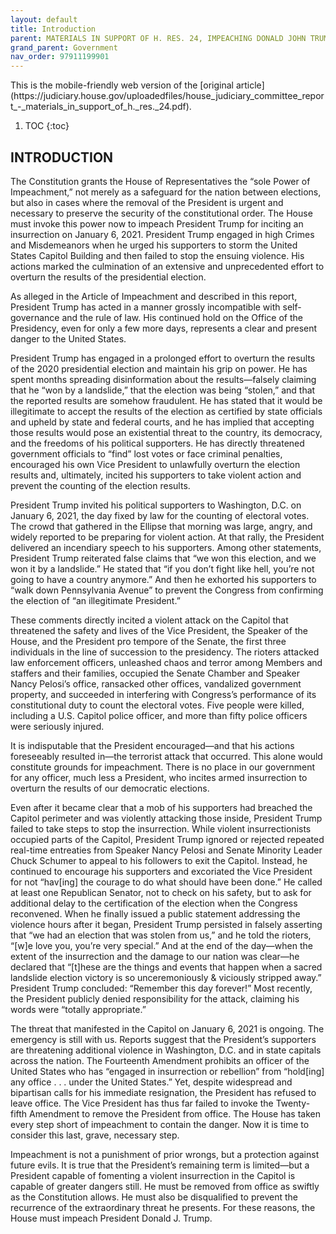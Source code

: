 ```yaml
---
layout: default
title: Introduction
parent: MATERIALS IN SUPPORT OF H. RES. 24, IMPEACHING DONALD JOHN TRUMP, PRESIDENT OF THE UNITED STATES, FOR HIGH CRIMES AND MISDEMEANORS 
grand_parent: Government 
nav_order: 97911199901  
---
```

<style>
.dont-break-out {
  /* These are technically the same, but use both */
  overflow-wrap: break-word;
  word-wrap: break-word;

  -ms-word-break: break-all;
  /* This is the dangerous one in WebKit, as it breaks things wherever */
  word-break: break-all;
  /* Instead use this non-standard one: */
  word-break: break-word;
}
</style>

<div class="dont-break-out" markdown="1">
This is the mobile-friendly web version of the [original article](https://judiciary.house.gov/uploadedfiles/house_judiciary_committee_report_-_materials_in_support_of_h._res._24.pdf).

1. TOC
{:toc}

## INTRODUCTION
The Constitution grants the House of Representatives the “sole Power of Impeachment,” not merely as a safeguard for the nation between elections, but also in cases where the removal of the President is urgent and necessary to preserve the security of the constitutional order. The House must invoke this power now to impeach President Trump for inciting an insurrection on January 6, 2021. President Trump engaged in high Crimes and Misdemeanors when he urged his supporters to storm the United States Capitol Building and then failed to stop the ensuing violence. His actions marked the culmination of an extensive and unprecedented effort to overturn the results of the presidential election.

As alleged in the Article of Impeachment and described in this report, President Trump has acted in a manner grossly incompatible with self-governance and the rule of law. His continued hold on the Office of the Presidency, even for only a few more days, represents a clear and present danger to the United States.

President Trump has engaged in a prolonged effort to overturn the results of the 2020 presidential election and maintain his grip on power. He has spent months spreading disinformation about the results—falsely claiming that he “won by a landslide,” that the election was being “stolen,” and that the reported results are somehow fraudulent. He has stated that it would be illegitimate to accept the results of the election as certified by state officials and upheld by state and federal courts, and he has implied that accepting those results would pose an existential threat to the country, its democracy, and the freedoms of his political supporters. He has directly threatened government officials to “find” lost votes or face criminal penalties, encouraged his own Vice President to unlawfully overturn the election results and, ultimately, incited his supporters to take violent action and prevent the counting of the election results.

President Trump invited his political supporters to Washington, D.C. on January 6, 2021, the day fixed by law for the counting of electoral votes. The crowd that gathered in the Ellipse that morning was large, angry, and widely reported to be preparing for violent action. At that rally, the President delivered an incendiary speech to his supporters. Among other statements, President Trump reiterated false claims that “we won this election, and we won it by a landslide.” He stated that “if you don’t fight like hell, you’re not going to have a country anymore.” And then he exhorted his supporters to “walk down Pennsylvania Avenue” to prevent the Congress from confirming the election of “an illegitimate President.”

These comments directly incited a violent attack on the Capitol that threatened the safety and lives of the Vice President, the Speaker of the House, and the President pro tempore of the Senate, the first three individuals in the line of succession to the presidency. The rioters attacked law enforcement officers, unleashed chaos and terror among Members and staffers and their families, occupied the Senate Chamber and Speaker Nancy Pelosi’s office, ransacked other offices, vandalized government property, and succeeded in interfering with Congress’s performance of its constitutional duty to count the electoral votes. Five people were killed, including a U.S. Capitol police officer, and more than fifty police officers were seriously injured.

It is indisputable that the President encouraged—and that his actions foreseeably resulted in—the terrorist attack that occurred. This alone would constitute grounds for impeachment. There is no place in our government for any officer, much less a President, who incites armed insurrection to overturn the results of our democratic elections.

Even after it became clear that a mob of his supporters had breached the Capitol perimeter and was violently attacking those inside, President Trump failed to take steps to stop the insurrection. While violent insurrectionists occupied parts of the Capitol, President Trump ignored or rejected repeated real-time entreaties from Speaker Nancy Pelosi and Senate Minority Leader Chuck Schumer to appeal to his followers to exit the Capitol. Instead, he continued to encourage his supporters and excoriated the Vice President for not “hav[ing] the courage to do what should have been done.” He called at least one Republican Senator, not to check on his safety, but to ask for additional delay to the certification of the election when the Congress reconvened. When he finally issued a public statement addressing the violence hours after it began, President Trump persisted in falsely asserting that “we had an election that was stolen from us,” and he told the rioters, “[w]e love you, you’re very special.” And at the end of the day—when the extent of the insurrection and the damage to our nation was clear—he declared that “[t]hese are the things and events that happen when a sacred landslide election victory is so unceremoniously & viciously stripped away.” President Trump concluded: “Remember this day forever!” Most recently, the President publicly denied responsibility for the attack, claiming his words were “totally appropriate.”

The threat that manifested in the Capitol on January 6, 2021 is ongoing. The emergency is still with us. Reports suggest that the President’s supporters are threatening additional violence in Washington, D.C. and in state capitals across the nation. The Fourteenth Amendment prohibits an officer of the United States who has “engaged in insurrection or rebellion” from “hold[ing] any office . . . under the United States.” Yet, despite widespread and bipartisan calls for his immediate resignation, the President has refused to leave office. The Vice President has thus far failed to invoke the Twenty-fifth Amendment to remove the President from office. The House has taken every step short of impeachment to contain the danger. Now it is time to consider this last, grave, necessary step.

Impeachment is not a punishment of prior wrongs, but a protection against future evils. It is true that the President’s remaining term is limited—but a President capable of fomenting a violent insurrection in the Capitol is capable of greater dangers still. He must be removed from office as swiftly as the Constitution allows. He must also be disqualified to prevent the recurrence of the extraordinary threat he presents. For these reasons, the House must impeach President Donald J. Trump.

